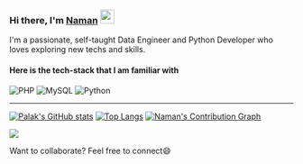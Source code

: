 ### Hi there, I'm [Naman](https://www.linkedin.com/in/GuptaNaman1998/) <img src="https://media.giphy.com/media/hvRJCLFzcasrR4ia7z/giphy.gif" width="25px">
I'm a passionate, self-taught Data Engineer and Python Developer who loves exploring new techs and skills.
#### Here is the tech-stack that I am familiar with
![PHP](https://img.shields.io/badge/php-%23777BB4.svg?style=for-the-badge&logo=php&logoColor=white) 
![MySQL](https://img.shields.io/badge/mysql-%2300f.svg?style=for-the-badge&logo=mysql&logoColor=white) 
<img alt="Python" src="https://img.shields.io/badge/python-%2314354C.svg?style=for-the-badge&logo=python&logoColor=white"/>
<hr>

[![Palak's GitHub stats](https://github-readme-stats.vercel.app/api?username=GuptaNaman1998&count_private=true&show_icons=true&theme=radical)](https://www.linkedin.com/in/naman-gupta-275b41170/)
[![Top Langs](https://github-readme-stats.vercel.app/api/top-langs/?username=GuptaNaman1998&layout=compact&theme=radical)](https://www.linkedin.com/in/naman-gupta-275b41170/)
[![Naman's Contribution Graph](https://activity-graph.herokuapp.com/graph?username=GuptaNaman1998&theme=redical)](https://github.com/GuptaNaman1998/github-readme-activity-graph)

![](https://komarev.com/ghpvc/?username=GuptaNaman1998&style=plastic&color=brightgreen)


Want to collaborate? Feel free to connect😄